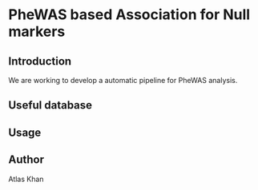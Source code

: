# PheWAS based Association for Null markers

## Introduction

We are working to develop a automatic pipeline for PheWAS analysis.

## Useful database


## Usage


## Author

Atlas Khan

